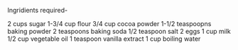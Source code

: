 Ingridients required-

2 cups sugar
1-3/4 cup flour
3/4 cup cocoa powder
1-1/2 teaspoopns baking powder
2 teaspoons baking soda
1/2 teaspoon salt
2 eggs
1 cup milk
1/2 cup vegetable oil
1 teaspoon vanilla extract
1 cup boiling water

